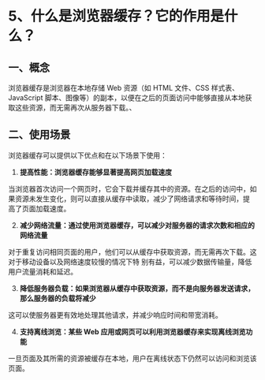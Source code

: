 # 5、什么是浏览器缓存？它的作用是什么？

## 一、概念

浏览器缓存是浏览器在本地存储 Web 资源（如 HTML 文件、CSS 样式表、JavaScript 脚本、图像等）的副本，以便在之后的页面访问中能够直接从本地获取这些资源，而无需再次从服务器下载。、

## 二、使用场景

浏览器缓存可以提供以下优点和在以下场景下使用：

1. **提高性能：浏览器缓存能够显著提高网页加载速度**

当浏览器首次访问一个网页时，它会下载并缓存其中的资源。在之后的访问中，如果资源未发生变化，则可以直接从缓存中读取，减少了网络请求和等待时间，提
高了页面加载速度。

2. **减少网络流量：通过使用浏览器缓存，可以减少对服务器的请求次数和相应的网络流量**

对于重复访问相同页面的用户，他们可以从缓存中获取资源，而无需再次下载。这对于移动设备以及网络速度较慢的情况下特
别有益，可以减少数据传输量，降低用户流量消耗和延迟。

3. **降低服务器负载：如果浏览器从缓存中获取资源，而不是向服务器发送请求，那么服务器的负载将减少**

这可以使服务器更有效地处理其他请求，并减少响应时间和带宽消耗。

4. **支持离线浏览：某些 Web 应用或网页可以利用浏览器缓存来实现离线浏览功能**

一旦页面及其所需的资源被缓存在本地，用户在离线状态下仍然可以访问和浏览该页面。
